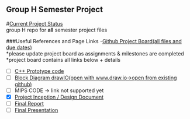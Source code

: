 ## Group H Semester Project 
#[Current Project Status](https://github.com/XYIAN/numConverter_groupH/projects/1)   
group H repo for **all** semester project files   

###Useful References and Page Links
-[Github Project Board(all files and due dates)](https://github.com/XYIAN/numConverter_groupH/projects/1)  
*please update project board as assignments & milestones are completed  
*project board contains all links below + details   
- [ ] [C++ Prototype code](https://github.com/XYIAN/numConverter_groupH/blob/master/main.cpp)  
- [ ] [Block Diagram drawIO(open with www.draw.io->open from existing github)](https://github.com/XYIAN/numConverter_groupH/blob/master/BlockDiagram.drawi)  
- [ ] MIPS CODE -> link not supported yet   
- [x] [Project Inception / Design Document](https://docs.google.com/document/d/16p1Qrxc3XLgVbYR4pAPWAa37GxGlq-BZcojlDWp8RvU/edit?usp=sharing)  
- [ ] [Final Report](https://docs.google.com/document/d/1E7U-RhhtRFhyxZ4OmCTt8KvRdRTByNxvKQdQ4vEU2Cc/edit?usp=sharing)
- [ ] [Final Presentation](https://docs.google.com/presentation/d/1pinwSAzyNOD81DZsg-90pqISE6k9lzZYqVU6wdagLrU/edit?usp=sharing)  
